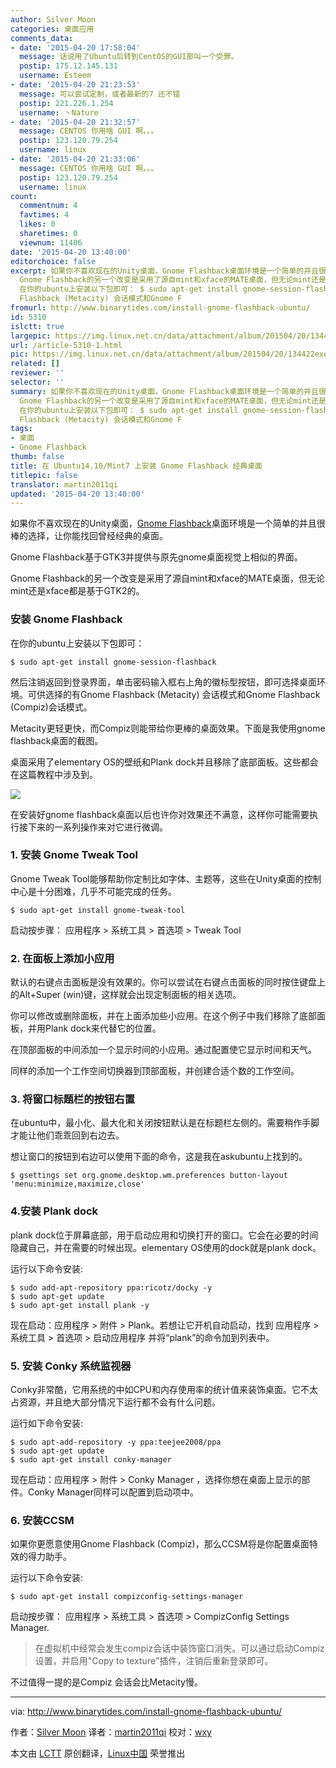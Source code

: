 ```yaml
---
author: Silver Moon
categories: 桌面应用
comments_data:
- date: '2015-04-20 17:58:04'
  message: 话说用了Ubuntu后转到CentOS的GUI那叫一个受罪。
  postip: 175.12.145.131
  username: Esteem
- date: '2015-04-20 21:23:53'
  message: 可以尝试定制，或者最新的7 还不错
  postip: 221.226.1.254
  username: 丶Nature
- date: '2015-04-20 21:32:57'
  message: CENTOS 你用啥 GUI 啊。。。
  postip: 123.120.79.254
  username: linux
- date: '2015-04-20 21:33:06'
  message: CENTOS 你用啥 GUI 啊。。。
  postip: 123.120.79.254
  username: linux
count:
  commentnum: 4
  favtimes: 4
  likes: 0
  sharetimes: 0
  viewnum: 11406
date: '2015-04-20 13:40:00'
editorchoice: false
excerpt: 如果你不喜欢现在的Unity桌面，Gnome Flashback桌面环境是一个简单的并且很棒的选择，让你能找回曾经经典的桌面。 Gnome Flashback基于GTK3并提供与原先gnome桌面视觉上相似的界面。
  Gnome Flashback的另一个改变是采用了源自mint和xface的MATE桌面，但无论mint还是xface都是基于GTK2的。 安装 Gnome Flashback
  在你的ubuntu上安装以下包即可： $ sudo apt-get install gnome-session-flashback  然后注销返回到登录界面，单击密码输入框右上角的徽标型按钮，即可选择桌面环境。可供选择的有Gnome
  Flashback (Metacity) 会话模式和Gnome F
fromurl: http://www.binarytides.com/install-gnome-flashback-ubuntu/
id: 5310
islctt: true
largepic: https://img.linux.net.cn/data/attachment/album/201504/20/134422exq411ycntc1rrv7.jpg
url: /article-5310-1.html
pic: https://img.linux.net.cn/data/attachment/album/201504/20/134422exq411ycntc1rrv7.jpg.thumb.jpg
related: []
reviewer: ''
selector: ''
summary: 如果你不喜欢现在的Unity桌面，Gnome Flashback桌面环境是一个简单的并且很棒的选择，让你能找回曾经经典的桌面。 Gnome Flashback基于GTK3并提供与原先gnome桌面视觉上相似的界面。
  Gnome Flashback的另一个改变是采用了源自mint和xface的MATE桌面，但无论mint还是xface都是基于GTK2的。 安装 Gnome Flashback
  在你的ubuntu上安装以下包即可： $ sudo apt-get install gnome-session-flashback  然后注销返回到登录界面，单击密码输入框右上角的徽标型按钮，即可选择桌面环境。可供选择的有Gnome
  Flashback (Metacity) 会话模式和Gnome F
tags:
- 桌面
- Gnome Flashback
thumb: false
title: 在 Ubuntu14.10/Mint7 上安装 Gnome Flashback 经典桌面
titlepic: false
translator: martin2011qi
updated: '2015-04-20 13:40:00'
---
```


如果你不喜欢现在的Unity桌面，[Gnome Flashback](https://wiki.gnome.org/action/show/Projects/GnomeFlashback?action=show&redirect=GnomeFlashback)桌面环境是一个简单的并且很棒的选择，让你能找回曾经经典的桌面。


Gnome Flashback基于GTK3并提供与原先gnome桌面视觉上相似的界面。


Gnome Flashback的另一个改变是采用了源自mint和xface的MATE桌面，但无论mint还是xface都是基于GTK2的。


### 安装 Gnome Flashback


在你的ubuntu上安装以下包即可：



```
$ sudo apt-get install gnome-session-flashback

```

然后注销返回到登录界面，单击密码输入框右上角的徽标型按钮，即可选择桌面环境。可供选择的有Gnome Flashback (Metacity) 会话模式和Gnome Flashback (Compiz)会话模式。


Metacity更轻更快，而Compiz则能带给你更棒的桌面效果。下面是我使用gnome flashback桌面的截图。


桌面采用了elementary OS的壁纸和Plank dock并且移除了底部面板。这些都会在这篇教程中涉及到。


![](/data/attachment/album/201504/20/134422exq411ycntc1rrv7.jpg)


在安装好gnome flashback桌面以后也许你对效果还不满意，这样你可能需要执行接下来的一系列操作来对它进行微调。


### 1. 安装 Gnome Tweak Tool


Gnome Tweak Tool能够帮助你定制比如字体、主题等，这些在Unity桌面的控制中心是十分困难，几乎不可能完成的任务。



```
$ sudo apt-get install gnome-tweak-tool

```

启动按步骤： 应用程序 > 系统工具 > 首选项 > Tweak Tool


### 2. 在面板上添加小应用


默认的右键点击面板是没有效果的。你可以尝试在右键点击面板的同时按住键盘上的Alt+Super (win)键，这样就会出现定制面板的相关选项。


你可以修改或删除面板，并在上面添加些小应用。在这个例子中我们移除了底部面板，并用Plank dock来代替它的位置。


在顶部面板的中间添加一个显示时间的小应用。通过配置使它显示时间和天气。


同样的添加一个工作空间切换器到顶部面板，并创建合适个数的工作空间。


### 3. 将窗口标题栏的按钮右置


在ubuntu中，最小化、最大化和关闭按钮默认是在标题栏左侧的。需要稍作手脚才能让他们乖乖回到右边去。


想让窗口的按钮到右边可以使用下面的命令，这是我在askubuntu上找到的。



```
$ gsettings set org.gnome.desktop.wm.preferences button-layout 'menu:minimize,maximize,close'

```

### 4.安装 Plank dock


plank dock位于屏幕底部，用于启动应用和切换打开的窗口。它会在必要的时间隐藏自己，并在需要的时候出现。elementary OS使用的dock就是plank dock。


运行以下命令安装:



```
$ sudo add-apt-repository ppa:ricotz/docky -y 
$ sudo apt-get update 
$ sudo apt-get install plank -y

```

现在启动：应用程序 > 附件 > Plank。若想让它开机自动启动，找到 应用程序 > 系统工具 > 首选项 > 启动应用程序 并将“plank”的命令加到列表中。


### 5. 安装 Conky 系统监视器


Conky非常酷，它用系统的中如CPU和内存使用率的统计值来装饰桌面。它不太占资源，并且绝大部分情况下运行都不会有什么问题。


运行如下命令安装:



```
$ sudo apt-add-repository -y ppa:teejee2008/ppa
$ sudo apt-get update
$ sudo apt-get install conky-manager

```

现在启动：应用程序 > 附件 > Conky Manager ，选择你想在桌面上显示的部件。Conky Manager同样可以配置到启动项中。


### 6. 安装CCSM


如果你更愿意使用Gnome Flashback (Compiz)，那么CCSM将是你配置桌面特效的得力助手。


运行以下命令安装:



```
$ sudo apt-get install compizconfig-settings-manager

```

启动按步骤： 应用程序 > 系统工具 > 首选项 > CompizConfig Settings Manager.



> 
> 在虚拟机中经常会发生compiz会话中装饰窗口消失。可以通过启动Compiz设置，并启用"Copy to texture"插件，注销后重新登录即可。
> 
> 
> 


不过值得一提的是Compiz 会话会比Metacity慢。




---


via: <http://www.binarytides.com/install-gnome-flashback-ubuntu/>


作者：[Silver Moon](https://plus.google.com/117145272367995638274/posts) 译者：[martin2011qi](https://github.com/martin2011qi) 校对：[wxy](https://github.com/wxy)


本文由 [LCTT](https://github.com/LCTT/TranslateProject) 原创翻译，[Linux中国](http://linux.cn/) 荣誉推出